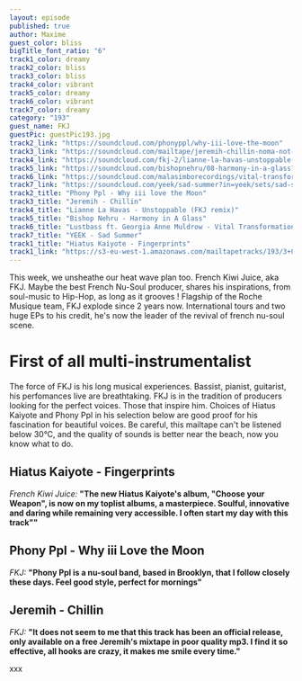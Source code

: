 ```yaml
---
layout: episode
published: true
author: Maxime
guest_color: bliss
bigTitle_font_ratio: "6"
track1_color: dreamy
track2_color: bliss
track3_color: bliss
track4_color: vibrant
track5_color: dreamy
track6_color: vibrant
track7_color: dreamy
category: "193"
guest_name: FKJ
guestPic: guestPic193.jpg
track2_link: "https://soundcloud.com/phonyppl/why-iii-love-the-moon"
track3_link: "https://soundcloud.com/mailtape/jeremih-chillin-noma-not-on-my-album"
track4_link: "https://soundcloud.com/fkj-2/lianne-la-havas-unstoppable-fkj-remix"
track5_link: "https://soundcloud.com/bishopnehru/08-harmony-in-a-glass?in=bishopnehru/sets/the-nehruvian-ep"
track6_link: "https://soundcloud.com/malasimborecordings/vital-transformation-feat-georgia-anne-muldrow-lustbass"
track7_link: "https://soundcloud.com/yeek/sad-summer?in=yeek/sets/sad-summer-2015"
track2_title: "Phony Ppl - Why iii love the Moon"
track3_title: "Jeremih - Chillin"
track4_title: "Lianne La Havas - Unstoppable (FKJ remix)"
track5_title: "Bishop Nehru - Harmony in A Glass"
track6_title: "Lustbass ft. Georgia Anne Muldrow - Vital Transformation"
track7_title: "YEEK - Sad Summer"
track1_title: "Hiatus Kaiyote - Fingerprints"
track1_link: "https://s3-eu-west-1.amazonaws.com/mailtapetracks/193/3+09+Fingerprints.mp3"
---
```





<p id="introduction">
This week, we unsheathe our heat wave plan too. French Kiwi Juice, aka FKJ. Maybe the best French Nu-Soul producer, shares his inspirations, from soul-music to Hip-Hop, as long as it grooves ! Flagship of the Roche Musique team, FKJ explode since 2 years now. International tours and two huge EPs to his credit, he's now the leader of the revival of french nu-soul scene. 
</p>

# First of all multi-instrumentalist 
The force of FKJ is his long musical experiences. Bassist, pianist, guitarist, his perfomances live are breathtaking. FKJ is in the tradition of producers looking for the perfect voices. Those that inspire him. Choices of Hiatus Kaiyote and Phony Ppl in his selection below are good proof for his fascination for beautiful voices. Be careful, this mailtape can't be listened below 30°C, and the quality of sounds is better near the beach, now you know what to do. 
<br>

## Hiatus Kaiyote - Fingerprints
_French Kiwi Juice:_ **"**The new Hiatus Kaiyote's album, "Choose your Weapon", is now on my toplist albums, a masterpiece. Soulful, innovative and daring while remaining very accessible. I often start my day with this track"**"**

## Phony Ppl - Why iii Love the Moon
_FKJ:_ **"**Phony Ppl is a nu-soul band, based in Brooklyn, that I follow closely these days. Feel good style, perfect for mornings**"**

## Jeremih - Chillin 
_FKJ:_ **"**It does not seem to me that this track has been an official release, only available on a free Jeremih's mixtape in poor quality mp3. I find it so effective, all hooks are crazy, it makes me smile every time.**"**

 
<p id="outroduction">
xxx

</p>
